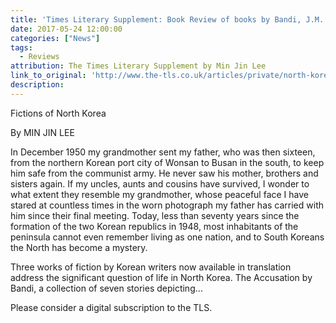 ```yaml
---
title: 'Times Literary Supplement: Book Review of books by Bandi, J.M. Lee, Mun-yol Yi, and Jieun Baek'
date: 2017-05-24 12:00:00
categories: ["News"]
tags:
  - Reviews
attribution: The Times Literary Supplement by Min Jin Lee
link_to_original: 'http://www.the-tls.co.uk/articles/private/north-korea/'
description:
---
```



Fictions of North Korea

By MIN JIN LEE

In December 1950 my grandmother sent my father, who was then sixteen, from the northern Korean port city of Wonsan to Busan in the south, to keep him safe from the communist army. He never saw his mother, brothers and sisters again. If my uncles, aunts and cousins have survived, I wonder to what extent they resemble my grandmother, whose peaceful face I have stared at countless times in the worn photograph my father has carried with him since their final meeting. Today, less than seventy years since the formation of the two Korean republics in 1948, most inhabitants of the peninsula cannot even remember living as one nation, and to South Koreans the North has become a mystery.

Three works of fiction by Korean writers now available in translation address the significant question of life in North Korea. The Accusation by Bandi, a collection of seven stories depicting…

Please consider a digital subscription to the TLS.